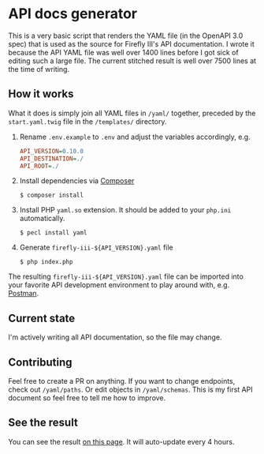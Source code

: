 # API docs generator
This is a very basic script that renders the YAML file (in the OpenAPI 3.0 spec) that is used as the source for Firefly III's API documentation. I wrote it because the API YAML file was well over 1400 lines before I got sick of editing such a large file. The current stitched result is well over 7500 lines at the time of writing.


## How it works
What it does is simply join all YAML files in `/yaml/` together, preceded by the `start.yaml.twig` file in the `/templates/` directory.

1. Rename `.env.example` to `.env` and adjust the variables accordingly, e.g.

    ```ini
    API_VERSION=0.10.0
    API_DESTINATION=./
    API_ROOT=./
    ```

2. Install dependencies via [Composer](https://getcomposer.org/)

    `$ composer install`

3. Install PHP `yaml.so` extension. It should be added to your `php.ini` automatically.

    `$ pecl install yaml`

4. Generate `firefly-iii-${API_VERSION}.yaml` file

    `$ php index.php`

The resulting `firefly-iii-${API_VERSION}.yaml` file can be imported into your favorite API development environment to play around with, e.g. [Postman](https://www.getpostman.com/).

## Current state
I'm actively writing all API documentation, so the file may change.

## Contributing
Feel free to create a PR on anything. If you want to change endpoints, check out `/yaml/paths`. Or edit objects in `/yaml/schemas`. This is my first API document so feel free to tell me how to improve.

## See the result
You can see the result [on this page](https://api-docs.firefly-iii.org/). It will auto-update every 4 hours.